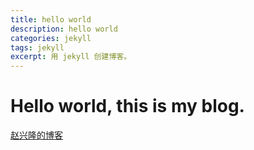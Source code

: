 ```yaml
---
title: hello world
description: hello world
categories: jekyll
tags: jekyll
excerpt: 用 jekyll 创建博客。
---
```


# Hello world, this is my blog.
[赵兴隆的博客](http://zhaoxinglong.com/)